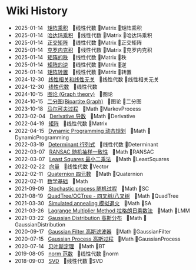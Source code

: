 # Wiki History

- 2025-01-14&nbsp;&nbsp; [矩阵乘积](/0027_线性代数_Matrix_矩阵乘积)&nbsp;&nbsp; :bookmark:线性代数 :bookmark:Matrix :bookmark:矩阵乘积
- 2025-01-14&nbsp;&nbsp; [哈达玛乘积](/0028_线性代数_Matrix_哈达玛乘积)&nbsp;&nbsp; :bookmark:线性代数 :bookmark:Matrix :bookmark:哈达玛乘积
- 2025-01-14&nbsp;&nbsp; [正交矩阵](/0032_线性代数_Matrix_正交矩阵)&nbsp;&nbsp; :bookmark:线性代数 :bookmark:Matrix :bookmark:正交矩阵
- 2025-01-14&nbsp;&nbsp; [克罗内克积](/0026_线性代数_Matrix_克罗内克积)&nbsp;&nbsp; :bookmark:线性代数 :bookmark:Matrix :bookmark:克罗内克积
- 2025-01-14&nbsp;&nbsp; [矩阵的秩](/0029_线性代数_Matrix_秩)&nbsp;&nbsp; :bookmark:线性代数 :bookmark:Matrix :bookmark:秩
- 2025-01-14&nbsp;&nbsp; [矩阵的逆](/0031_线性代数_Matrix_逆)&nbsp;&nbsp; :bookmark:线性代数 :bookmark:Matrix :bookmark:逆
- 2025-01-14&nbsp;&nbsp; [矩阵转置](/0030_线性代数_Matrix_转置)&nbsp;&nbsp; :bookmark:线性代数 :bookmark:Matrix :bookmark:转置
- 2024-12-30&nbsp;&nbsp; [线性相关和线性无关](/0024_线性代数_线性相关无关)&nbsp;&nbsp; :bookmark:线性代数 :bookmark:线性相关无关
- 2024-12-30&nbsp;&nbsp; [线性代数](/0025_线性代数)&nbsp;&nbsp; :bookmark:线性代数
- 2024-10-15&nbsp;&nbsp; [图论 (Graph theory)](/0022_图论)&nbsp;&nbsp; :bookmark:图论
- 2024-10-15&nbsp;&nbsp; [二分图(Bipartite Graph)](/0023_图论_二分图)&nbsp;&nbsp; :bookmark:图论 :bookmark:二分图
- 2023-10-18&nbsp;&nbsp; [马尔可夫过程](/0018_Math_MarkovProcess)&nbsp;&nbsp; :bookmark:Math :bookmark:MarkovProcess
- 2023-02-04&nbsp;&nbsp; [Derivative 导数](/0009_Math_Derivative)&nbsp;&nbsp; :bookmark:Math :bookmark:Derivative
- 2022-04-19&nbsp;&nbsp; [矩阵](/0004_线性代数_Matrix)&nbsp;&nbsp; :bookmark:线性代数 :bookmark:Matrix
- 2022-04-15&nbsp;&nbsp; [Dynamic Programming 动态规划](/0010_Math_DynamicProgramming)&nbsp;&nbsp; :bookmark:Math :bookmark:DynamicProgramming
- 2022-03-19&nbsp;&nbsp; [Determinant  行列式](/0003_线性代数_Determinant)&nbsp;&nbsp; :bookmark:线性代数 :bookmark:Determinant
- 2022-03-07&nbsp;&nbsp; [RANSAC 随机抽样一致性](/0015_Math_RANSAC)&nbsp;&nbsp; :bookmark:Math :bookmark:RANSAC
- 2022-03-07&nbsp;&nbsp; [Least Squares 最小二乘法](/0006_Math_LeastSquares)&nbsp;&nbsp; :bookmark:Math :bookmark:LeastSquares
- 2022-02-22&nbsp;&nbsp; [向量](/0002_线性代数_Vector)&nbsp;&nbsp; :bookmark:线性代数 :bookmark:Vector
- 2022-02-11&nbsp;&nbsp; [Quaternion 四元数](/0016_Math_Quaternion)&nbsp;&nbsp; :bookmark:Math :bookmark:Quaternion
- 2022-02-11&nbsp;&nbsp; [数学基础](/0001_Math)&nbsp;&nbsp; :bookmark:Math
- 2021-09-09&nbsp;&nbsp; [Stochastic process 随机过程](/0013_Math_SC)&nbsp;&nbsp; :bookmark:Math :bookmark:SC
- 2021-08-19&nbsp;&nbsp; [QuadTree/OCTree - 四叉树/八叉树](/0017_Math_QuadTree)&nbsp;&nbsp; :bookmark:Math :bookmark:QuadTree
- 2021-03-30&nbsp;&nbsp; [Simulated annealing 模拟退火](/0014_Math_SA)&nbsp;&nbsp; :bookmark:Math :bookmark:SA
- 2021-03-26&nbsp;&nbsp; [Lagrange Multiplier Method 拉格朗日乘数法](/0019_Math_LMM)&nbsp;&nbsp; :bookmark:Math :bookmark:LMM
- 2021-03-22&nbsp;&nbsp; [Gaussian Distribution 高斯分布](/0005_Math_GaussianDistribution)&nbsp;&nbsp; :bookmark:Math :bookmark:GaussianDistribution
- 2020-09-17&nbsp;&nbsp; [Gaussian Filter 高斯滤波器](/0021_Math_GaussianFilter)&nbsp;&nbsp; :bookmark:Math :bookmark:GaussianFilter
- 2020-07-15&nbsp;&nbsp; [Gaussian Process 高斯过程](/0020_Math_GaussianProcess)&nbsp;&nbsp; :bookmark:Math :bookmark:GaussianProcess
- 2020-07-14&nbsp;&nbsp; [贝叶斯定理](/0008_Math_BT)&nbsp;&nbsp; :bookmark:Math :bookmark:BT
- 2019-08-05&nbsp;&nbsp; [norm 范数](/0011_线性代数_norm)&nbsp;&nbsp; :bookmark:线性代数 :bookmark:norm
- 2018-09-03&nbsp;&nbsp; [SVD](/0012_线性代数_SVD)&nbsp;&nbsp; :bookmark:线性代数 :bookmark:SVD
